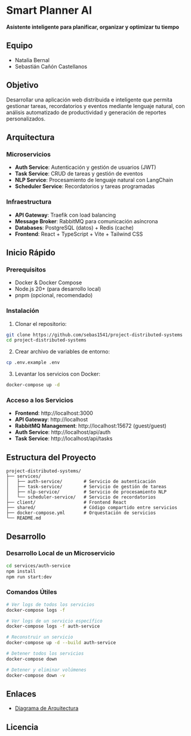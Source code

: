 # Smart Planner AI

**Asistente inteligente para planificar, organizar y optimizar tu tiempo**

## Equipo
- Natalia Bernal
- Sebastián Cañón Castellanos

## Objetivo

Desarrollar una aplicación web distribuida e inteligente que permita gestionar tareas, recordatorios y eventos mediante lenguaje natural, con análisis automatizado de productividad y generación de reportes personalizados.

## Arquitectura

### Microservicios
- **Auth Service**: Autenticación y gestión de usuarios (JWT)
- **Task Service**: CRUD de tareas y gestión de eventos
- **NLP Service**: Procesamiento de lenguaje natural con LangChain
- **Scheduler Service**: Recordatorios y tareas programadas

### Infraestructura
- **API Gateway**: Traefik con load balancing
- **Message Broker**: RabbitMQ para comunicación asíncrona
- **Databases**: PostgreSQL (datos) + Redis (cache)
- **Frontend**: React + TypeScript + Vite + Tailwind CSS

## Inicio Rápido

### Prerequisitos
- Docker & Docker Compose
- Node.js 20+ (para desarrollo local)
- pnpm (opcional, recomendado)

### Instalación

1. Clonar el repositorio:
```bash
git clone https://github.com/sebas1541/project-distributed-systems
cd project-distributed-systems
```

2. Crear archivo de variables de entorno:
```bash
cp .env.example .env
```

3. Levantar los servicios con Docker:
```bash
docker-compose up -d
```

### Acceso a los Servicios

- **Frontend**: http://localhost:3000
- **API Gateway**: http://localhost
- **RabbitMQ Management**: http://localhost:15672 (guest/guest)
- **Auth Service**: http://localhost/api/auth
- **Task Service**: http://localhost/api/tasks

## Estructura del Proyecto

```
project-distributed-systems/
├── services/
│   ├── auth-service/        # Servicio de autenticación
│   ├── task-service/        # Servicio de gestión de tareas
│   ├── nlp-service/         # Servicio de procesamiento NLP
│   └── scheduler-service/   # Servicio de recordatorios
├── client/                  # Frontend React
├── shared/                  # Código compartido entre servicios
├── docker-compose.yml       # Orquestación de servicios
└── README.md
```

## Desarrollo

### Desarrollo Local de un Microservicio

```bash
cd services/auth-service
npm install
npm run start:dev
```

### Comandos Útiles

```bash
# Ver logs de todos los servicios
docker-compose logs -f

# Ver logs de un servicio específico
docker-compose logs -f auth-service

# Reconstruir un servicio
docker-compose up -d --build auth-service

# Detener todos los servicios
docker-compose down

# Detener y eliminar volúmenes
docker-compose down -v
```
## Enlaces

- [Diagrama de Arquitectura](https://drive.google.com/file/d/1EG13F8j1EkPJFaTDMNI6yVMAld80QVIJ/view?usp=sharing)

## Licencia

